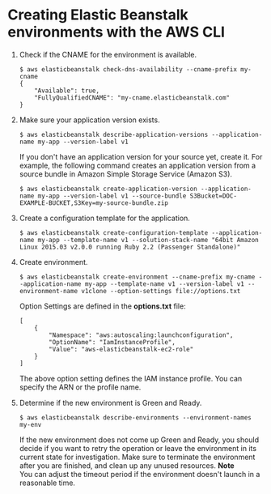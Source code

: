 # Creating Elastic Beanstalk environments with the AWS CLI<a name="environments-create-awscli"></a>

1. Check if the CNAME for the environment is available\.

   ```
   $ aws elasticbeanstalk check-dns-availability --cname-prefix my-cname
   {
       "Available": true,
       "FullyQualifiedCNAME": "my-cname.elasticbeanstalk.com"
   }
   ```

1. Make sure your application version exists\.

   ```
   $ aws elasticbeanstalk describe-application-versions --application-name my-app --version-label v1
   ```

   If you don't have an application version for your source yet, create it\. For example, the following command creates an application version from a source bundle in Amazon Simple Storage Service \(Amazon S3\)\.

   ```
   $ aws elasticbeanstalk create-application-version --application-name my-app --version-label v1 --source-bundle S3Bucket=DOC-EXAMPLE-BUCKET,S3Key=my-source-bundle.zip
   ```

1. Create a configuration template for the application\.

   ```
   $ aws elasticbeanstalk create-configuration-template --application-name my-app --template-name v1 --solution-stack-name "64bit Amazon Linux 2015.03 v2.0.0 running Ruby 2.2 (Passenger Standalone)"
   ```

1. Create environment\.

   ```
   $ aws elasticbeanstalk create-environment --cname-prefix my-cname --application-name my-app --template-name v1 --version-label v1 --environment-name v1clone --option-settings file://options.txt
   ```

   Option Settings are defined in the **options\.txt** file:

   ```
   [
       {
           "Namespace": "aws:autoscaling:launchconfiguration",
           "OptionName": "IamInstanceProfile",
           "Value": "aws-elasticbeanstalk-ec2-role"
       }
   ]
   ```

   The above option setting defines the IAM instance profile\. You can specify the ARN or the profile name\.

1. Determine if the new environment is Green and Ready\.

   ```
   $ aws elasticbeanstalk describe-environments --environment-names my-env
   ```

   If the new environment does not come up Green and Ready, you should decide if you want to retry the operation or leave the environment in its current state for investigation\. Make sure to terminate the environment after you are finished, and clean up any unused resources\.
**Note**  
You can adjust the timeout period if the environment doesn't launch in a reasonable time\.